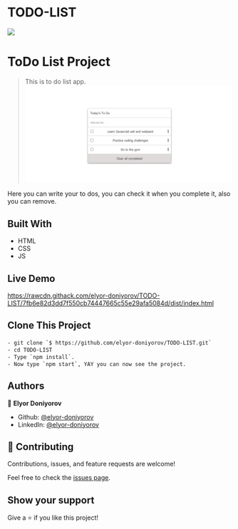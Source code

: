 # TODO-LIST

![](https://img.shields.io/badge/Microverse-blueviolet)

# ToDo List Project

> This is to do list app.
![screenshot](./Screenshot.png)

Here you can write your to dos, you can check it when you complete it, also you can remove.

## Built With

- HTML
- CSS
- JS

## Live Demo

https://rawcdn.githack.com/elyor-doniyorov/TODO-LIST/7fb6e82d3dd7f550cb74447665c55e29afa5084d/dist/index.html


## Clone This Project
```
- git clone `$ https://github.com/elyor-doniyorov/TODO-LIST.git`
- cd TODO-LIST
- Type `npm install`.
- Now type `npm start`, YAY you can now see the project.
```

## Authors

👤 **Elyor Doniyorov**

- Github: [@elyor-doniyorov](https://github.com/elyor-doniyorov)
- LinkedIn: [@elyor-doniyorov](www.linkedin.com/in/elyor-doniyorov)


## 🤝 Contributing

Contributions, issues, and feature requests are welcome!

Feel free to check the [issues page](https://github.com/elyor-doniyorov/TODO-LIST/issues/2).

## Show your support

Give a ⭐️ if you like this project!